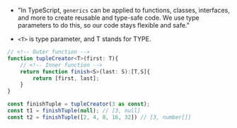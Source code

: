 

- "In TypeScript, `generics` can be applied to functions, classes, interfaces, and more to create reusable and type-safe code. We use type parameters to do this, so our code stays flexible and safe."

- `<T>` is type parameter, and T stands for TYPE. 

```ts
// <!-- Outer function -->
function tupleCreator<T>(first: T){
    // <!-- Inner function -->
    return function finish<S>(last: S):[T,S]{
        return [first, last];
    }
}

const finishTuple = tupleCreator(3 as const);
const t1 = finishTuple(null); // [3, null]
const t2 = finishTuple([2, 4, 8, 16, 32]) // [3, number[]]
```

